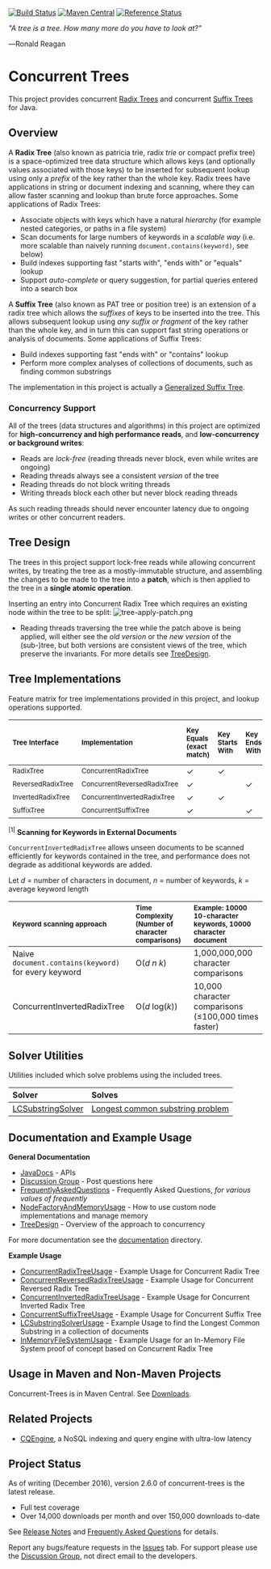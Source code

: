 [![Build Status](https://travis-ci.org/npgall/concurrent-trees.svg?branch=master)](https://travis-ci.org/npgall/concurrent-trees)
[![Maven Central](https://maven-badges.herokuapp.com/maven-central/com.googlecode.concurrent-trees/concurrent-trees/badge.svg)](http://search.maven.org/#search%7Cga%7C1%7Cg%3A%22com.googlecode.concurrent-trees%22%20AND%20a%3Aconcurrent-trees)
[![Reference Status](https://www.versioneye.com/java/com.googlecode.concurrent-trees:concurrent-trees/reference_badge.svg?style=flat-square)](https://www.versioneye.com/java/com.googlecode.concurrent-trees:concurrent-trees/references)


_"A tree is a tree. How many more do you have to look at?"_

―Ronald Reagan

# Concurrent Trees #

This project provides concurrent [Radix Trees](http://en.wikipedia.org/wiki/Radix_tree) and concurrent [Suffix Trees](http://en.wikipedia.org/wiki/Suffix_tree) for Java.



## Overview ##
A **Radix Tree** (also known as patricia trie, radix _trie_ or compact prefix tree) is a space-optimized tree data structure which allows keys (and optionally values associated with those keys) to be inserted for subsequent lookup using only a _prefix_ of the key rather than the whole key. Radix trees have applications in string or document indexing and scanning, where they can allow faster scanning and lookup than brute force approaches. Some applications of Radix Trees:
  * Associate objects with keys which have a natural _hierarchy_ (for example nested categories, or paths in a file system)
  * Scan documents for large numbers of keywords in a _scalable way_ (i.e. more scalable than naively running `document.contains(keyword)`, see below)
  * Build indexes supporting fast "starts with", "ends with" or "equals" lookup
  * Support _auto-complete_ or query suggestion, for partial queries entered into a search box

A **Suffix Tree** (also known as PAT tree or position tree) is an extension of a radix tree which allows the _suffixes_ of keys to be inserted into the tree. This allows subsequent lookup using _any suffix or fragment_ of the key rather than the whole key, and in turn this can support fast string operations or analysis of documents. Some applications of Suffix Trees:
  * Build indexes supporting fast "ends with" or "contains" lookup
  * Perform more complex analyses of collections of documents, such as finding common substrings
  
The implementation in this project is actually a [Generalized Suffix Tree](http://en.wikipedia.org/wiki/Generalized_suffix_tree).

### Concurrency Support ###
All of the trees (data structures and algorithms) in this project are optimized for **high-concurrency and high performance reads**, and **low-concurrency or background writes**:
  * Reads are _lock-free_ (reading threads never block, even while writes are ongoing)
  * Reading threads always see a consistent _version_ of the tree
  * Reading threads do not block writing threads
  * Writing threads block each other but never block reading threads

As such reading threads should never encounter latency due to ongoing writes or other concurrent readers.

## Tree Design ##

The trees in this project support lock-free reads while allowing concurrent writes, by treating the tree as a mostly-immutable structure, and assembling the changes to be made to the tree into a **patch**, which is then applied to the tree in a **single atomic operation**.

Inserting an entry into Concurrent Radix Tree which requires an existing node within the tree to be split:
![tree-apply-patch.png](documentation/images/tree-apply-patch.png)

  * Reading threads traversing the tree while the patch above is being applied, will either see the _old version_ or the _new version_ of the (sub-)tree, but both versions are consistent views of the tree, which preserve the invariants. For more details see [TreeDesign](documentation/TreeDesign.md).

## Tree Implementations ##
Feature matrix for tree implementations provided in this project, and lookup operations supported.


| <sub>**Tree Interface**</sub> | <sub>**Implementation**</sub> | <sub>**Key Equals (exact match)**</sub> | <sub>**Key Starts With**</sub> | <sub>**Key Ends With**</sub> | <sub>**Key Contains**</sub> | <sub>**Find Keywords In External Documents**</sub> <sup>[1]</sup> |
|:-------------------|:-------------------|:-----------------------------|:--------------------|:------------------|:-----------------|:-------------------------------------------------------|
|[<sub>RadixTree</sub>](http://htmlpreview.github.io/?http://raw.githubusercontent.com/npgall/concurrent-trees/master/documentation/javadoc/apidocs/com/googlecode/concurrenttrees/radix/RadixTree.html)|[<sub>ConcurrentRadixTree</sub>](http://htmlpreview.github.io/?http://raw.githubusercontent.com/npgall/concurrent-trees/master/documentation/javadoc/apidocs/com/googlecode/concurrenttrees/radix/ConcurrentRadixTree.html)|✓                             |✓                    |                   |                  |                                                        |
|[<sub>ReversedRadixTree</sub>](http://htmlpreview.github.io/?http://raw.githubusercontent.com/npgall/concurrent-trees/master/documentation/javadoc/apidocs/com/googlecode/concurrenttrees/radixreversed/ReversedRadixTree.html)|[<sub>ConcurrentReversedRadixTree</sub>](http://htmlpreview.github.io/?http://raw.githubusercontent.com/npgall/concurrent-trees/master/documentation/javadoc/apidocs/com/googlecode/concurrenttrees/radixreversed/ConcurrentReversedRadixTree.html)|✓                             |                     |✓                  |                  |                                                        |
|[<sub>InvertedRadixTree</sub>](http://htmlpreview.github.io/?http://raw.githubusercontent.com/npgall/concurrent-trees/master/documentation/javadoc/apidocs/com/googlecode/concurrenttrees/radixinverted/InvertedRadixTree.html)|[<sub>ConcurrentInvertedRadixTree</sub>](http://htmlpreview.github.io/?http://raw.githubusercontent.com/npgall/concurrent-trees/master/documentation/javadoc/apidocs/com/googlecode/concurrenttrees/radixinverted/ConcurrentInvertedRadixTree.html)|✓                             |✓                    |                   |                  |✓                                                       |
|[<sub>SuffixTree</sub>](http://htmlpreview.github.io/?http://raw.githubusercontent.com/npgall/concurrent-trees/master/documentation/javadoc/apidocs/com/googlecode/concurrenttrees/suffix/SuffixTree.html)|[<sub>ConcurrentSuffixTree</sub>](http://htmlpreview.github.io/?http://raw.githubusercontent.com/npgall/concurrent-trees/master/documentation/javadoc/apidocs/com/googlecode/concurrenttrees/suffix/ConcurrentSuffixTree.html)|✓                             |                     |✓                  |✓                 |                                                        |

<sup>[1]</sup> **Scanning for Keywords in External Documents**

`ConcurrentInvertedRadixTree` allows unseen documents to be scanned efficiently for keywords contained in the tree, and performance does not degrade as additional keywords are added.

Let _d_ = number of characters in document, _n_ = number of keywords, _k_ = average keyword length

| <sub>**Keyword scanning approach**</sub> | <sub>**Time Complexity (Number of character comparisons)**</sub> | <sub>**Example: 10000 10-character keywords, 10000 character document**</sub> |
|:------------------------------|:------------------------------------------------------|:------------------------------------------------------------------|
| Naive `document.contains(keyword)` for every keyword | O(_d_ _n_ _k_)                                        | 1,000,000,000 character comparisons |
| ConcurrentInvertedRadixTree   | O(_d_ log(_k_))                                       | 10,000 character comparisons (≤100,000 times faster) |

## Solver Utilities ##

Utilities included which solve problems using the included trees.

| **Solver** | **Solves** |
|:-----------|:-----------|
|[LCSubstringSolver](http://htmlpreview.github.io/?http://raw.githubusercontent.com/npgall/concurrent-trees/master/documentation/javadoc/apidocs/com/googlecode/concurrenttrees/solver/LCSubstringSolver.html)|[Longest common substring problem](http://en.wikipedia.org/wiki/Longest_common_substring_problem)|

## Documentation and Example Usage ##

**General Documentation**

  * [JavaDocs](http://htmlpreview.github.io/?http://raw.githubusercontent.com/npgall/concurrent-trees/master/documentation/javadoc/apidocs/index.html) - APIs
  * [Discussion Group](http://groups.google.com/group/concurrent-trees-discuss) - Post questions here
  * [FrequentlyAskedQuestions](documentation/FrequentlyAskedQuestions.md) - Frequently Asked Questions, _for various values of frequently_
  * [NodeFactoryAndMemoryUsage](documentation/NodeFactoryAndMemoryUsage.md) - How to use custom node implementations and manage memory
  * [TreeDesign](documentation/TreeDesign.md) - Overview of the approach to concurrency

For more documentation see the [documentation](documentation) directory.

**Example Usage**

  * [ConcurrentRadixTreeUsage](documentation/ConcurrentRadixTreeUsage.md) - Example Usage for Concurrent Radix Tree
  * [ConcurrentReversedRadixTreeUsage](documentation/ConcurrentReversedRadixTreeUsage.md) - Example Usage for Concurrent Reversed Radix Tree
  * [ConcurrentInvertedRadixTreeUsage](documentation/ConcurrentInvertedRadixTreeUsage.md) - Example Usage for Concurrent Inverted Radix Tree
  * [ConcurrentSuffixTreeUsage](documentation/ConcurrentSuffixTreeUsage.md) - Example Usage for Concurrent Suffix Tree
  * [LCSubstringSolverUsage](documentation/LCSubstringSolverUsage.md) - Example Usage to find the Longest Common Substring in a collection of documents
  * [InMemoryFileSystemUsage](documentation/InMemoryFileSystemUsage.md) - Example Usage for an In-Memory File System proof of concept based on Concurrent Radix Tree

## Usage in Maven and Non-Maven Projects ##

Concurrent-Trees is in Maven Central. See [Downloads](documentation/Downloads.md).

## Related Projects ##

  * [CQEngine](http://github.com/npgall/cqengine/), a NoSQL indexing and query engine with ultra-low latency


## Project Status ##

As of writing (December 2016), version 2.6.0 of concurrent-trees is the latest release.
  * Full test coverage
  * Over 14,000 downloads per month and over 150,000 downloads to-date

See [Release Notes](documentation/ReleaseNotes.md) and [Frequently Asked Questions](documentation/FrequentlyAskedQuestions.md) for details.

Report any bugs/feature requests in the [Issues](http://github.com/npgall/concurrent-trees/issues) tab.
For support please use the [Discussion Group](http://groups.google.com/forum/?fromgroups#!forum/concurrent-trees-discuss), not direct email to the developers.
